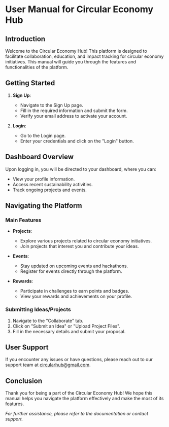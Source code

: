 # User Manual for Circular Economy Hub

## Introduction
Welcome to the Circular Economy Hub! This platform is designed to facilitate collaboration, education, and impact tracking for circular economy initiatives. This manual will guide you through the features and functionalities of the platform.

## Getting Started
1. **Sign Up**: 
   - Navigate to the Sign Up page.
   - Fill in the required information and submit the form.
   - Verify your email address to activate your account.

2. **Login**: 
   - Go to the Login page.
   - Enter your credentials and click on the "Login" button.

## Dashboard Overview
Upon logging in, you will be directed to your dashboard, where you can:
- View your profile information.
- Access recent sustainability activities.
- Track ongoing projects and events.

## Navigating the Platform
### Main Features
- **Projects**: 
  - Explore various projects related to circular economy initiatives.
  - Join projects that interest you and contribute your ideas.

- **Events**: 
  - Stay updated on upcoming events and hackathons.
  - Register for events directly through the platform.

- **Rewards**: 
  - Participate in challenges to earn points and badges.
  - View your rewards and achievements on your profile.

### Submitting Ideas/Projects
1. Navigate to the "Collaborate" tab.
2. Click on "Submit an Idea" or "Upload Project Files".
3. Fill in the necessary details and submit your proposal.

## User Support
If you encounter any issues or have questions, please reach out to our support team at circularhub@gmail.com.

## Conclusion
Thank you for being a part of the Circular Economy Hub! We hope this manual helps you navigate the platform effectively and make the most of its features.

*For further assistance, please refer to the documentation or contact support.*
